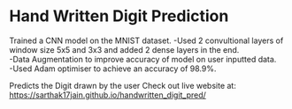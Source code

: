 # Hand Written Digit Prediction
Trained a CNN model on the MNIST dataset. 
-Used 2 convultional layers of window size 5x5 and 3x3 and added 2 dense layers in the end.<br>
-Data Augmentation to improve accuracy of model on user inputted data.<br>
-Used Adam optimiser to achieve an accuracy of 98.9%.<br>

Predicts the Digit drawn by the user
Check out live website at: https://sarthak17jain.github.io/handwritten_digit_pred/


